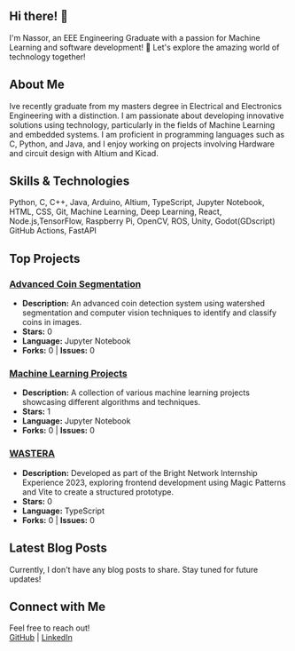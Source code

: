 ## Hi there! 👋

I'm Nassor, an EEE Engineering Graduate with a passion for Machine Learning and software development! 🚀 Let's explore the amazing world of technology together!

## About Me

Ive recently graduate from my masters degree in Electrical and Electronics Engineering with a distinction. I am passionate about developing innovative solutions using technology, particularly in the fields of Machine Learning and embedded systems. I am proficient in programming languages such as C, Python, and Java, and I enjoy working on projects involving Hardware and circuit design with Altium and Kicad.

## Skills & Technologies

 Python, C, C++, Java, Arduino, Altium, TypeScript, Jupyter Notebook, HTML, CSS, Git, Machine Learning, Deep Learning, React, Node.js,TensorFlow, Raspberry Pi, OpenCV, ROS, Unity, Godot(GDscript) GitHub Actions, FastAPI

## Top Projects
### [Advanced Coin Segmentation](https://github.com/N0z1/Advanced_Coin_Segmentation)
- **Description:** An advanced coin detection system using watershed segmentation and computer vision techniques to identify and classify coins in images.
- **Stars:** 0  
- **Language:** Jupyter Notebook  
- **Forks:** 0 | **Issues:** 0

### [Machine Learning Projects](https://github.com/N0z1/Machine_Learning_projects)
- **Description:** A collection of various machine learning projects showcasing different algorithms and techniques.
- **Stars:** 1  
- **Language:** Jupyter Notebook  
- **Forks:** 0 | **Issues:** 0

### [WASTERA](https://github.com/N0z1/WASTERA)
- **Description:** Developed as part of the Bright Network Internship Experience 2023, exploring frontend development using Magic Patterns and Vite to create a structured prototype.
- **Stars:** 0  
- **Language:** TypeScript  
- **Forks:** 0 | **Issues:** 0

## Latest Blog Posts

Currently, I don't have any blog posts to share. Stay tuned for future updates!

## Connect with Me

Feel free to reach out!  
[GitHub](https://github.com/N0z1) | [LinkedIn](https://www.linkedin.com/in/nassor-y-salim)  
<!---
N0z1/N0z1 is a ✨ special ✨ repository because its `README.md` (this file) appears on your GitHub profile.
You can click the Preview link to take a look at your changes.
--->

